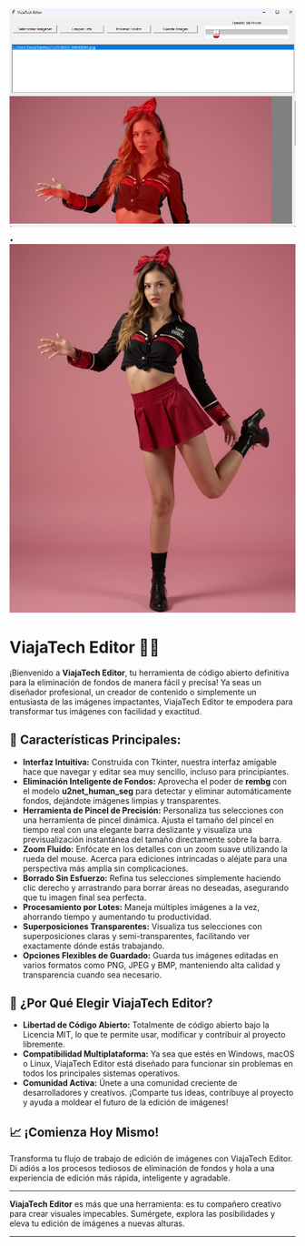![](https://github.com/viajatech/Editor/blob/main/Editor%20GUI.png).
![](https://github.com/viajatech/Editor/blob/main/00000-3946408561.png)
----
# ViajaTech Editor 🚀✨

¡Bienvenido a **ViajaTech Editor**, tu herramienta de código abierto definitiva para la eliminación de fondos de manera fácil y precisa! Ya seas un diseñador profesional, un creador de contenido o simplemente un entusiasta de las imágenes impactantes, ViajaTech Editor te empodera para transformar tus imágenes con facilidad y exactitud.

## 🌟 **Características Principales:**

- **Interfaz Intuitiva:** Construida con Tkinter, nuestra interfaz amigable hace que navegar y editar sea muy sencillo, incluso para principiantes.
- **Eliminación Inteligente de Fondos:** Aprovecha el poder de **rembg** con el modelo **u2net_human_seg** para detectar y eliminar automáticamente fondos, dejándote imágenes limpias y transparentes.
- **Herramienta de Pincel de Precisión:** Personaliza tus selecciones con una herramienta de pincel dinámica. Ajusta el tamaño del pincel en tiempo real con una elegante barra deslizante y visualiza una previsualización instantánea del tamaño directamente sobre la barra.
- **Zoom Fluido:** Enfócate en los detalles con un zoom suave utilizando la rueda del mouse. Acerca para ediciones intrincadas o aléjate para una perspectiva más amplia sin complicaciones.
- **Borrado Sin Esfuerzo:** Refina tus selecciones simplemente haciendo clic derecho y arrastrando para borrar áreas no deseadas, asegurando que tu imagen final sea perfecta.
- **Procesamiento por Lotes:** Maneja múltiples imágenes a la vez, ahorrando tiempo y aumentando tu productividad.
- **Superposiciones Transparentes:** Visualiza tus selecciones con superposiciones claras y semi-transparentes, facilitando ver exactamente dónde estás trabajando.
- **Opciones Flexibles de Guardado:** Guarda tus imágenes editadas en varios formatos como PNG, JPEG y BMP, manteniendo alta calidad y transparencia cuando sea necesario.

## 🔧 **¿Por Qué Elegir ViajaTech Editor?**

- **Libertad de Código Abierto:** Totalmente de código abierto bajo la Licencia MIT, lo que te permite usar, modificar y contribuir al proyecto libremente.
- **Compatibilidad Multiplataforma:** Ya sea que estés en Windows, macOS o Linux, ViajaTech Editor está diseñado para funcionar sin problemas en todos los principales sistemas operativos.
- **Comunidad Activa:** Únete a una comunidad creciente de desarrolladores y creativos. ¡Comparte tus ideas, contribuye al proyecto y ayuda a moldear el futuro de la edición de imágenes!

## 📈 **¡Comienza Hoy Mismo!**

Transforma tu flujo de trabajo de edición de imágenes con ViajaTech Editor. Di adiós a los procesos tediosos de eliminación de fondos y hola a una experiencia de edición más rápida, inteligente y agradable.

---

**ViajaTech Editor** es más que una herramienta: es tu compañero creativo para crear visuales impecables. Sumérgete, explora las posibilidades y eleva tu edición de imágenes a nuevas alturas.

---
